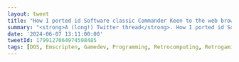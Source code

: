 ```yaml
---
layout: tweet
title: "How I ported id Software classic Commander Keen to the web browser. A thread 🧵"
summary: "<strong>A (long!) Twitter thread</strong>. How I ported id Software classic Commander Keen to the web browser."
date: '2024-06-07 13:11:00:00'
tweetId: 1799127064974598485
tags: [DOS, Emscripten, Gamedev, Programming, Retrocomputing, Retrogaming, Tweets, Videogames]
---
```


